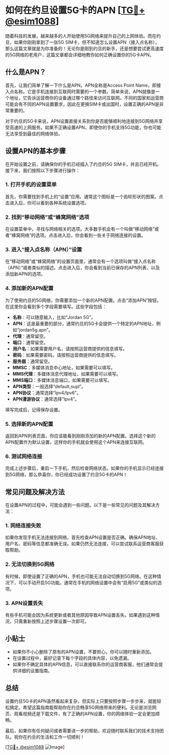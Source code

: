 # 如何在约旦设置5G卡的APN [[TG💪+ @esim1088](https://t.me/s/esim1088)]

随着科技的发展，越来越多的人开始使用5G网络来提升自己的上网体验。而在约旦，如果你刚刚拿到了一张5G SIM卡，但不知道怎么设置APN（接入点名称），那么这篇文章就是为你准备的！无论你是刚到约旦的新手，还是想要尝试更高速度的5G网络的老用户，这篇文章都会详细地教你如何正确设置你的5G卡APN。

## 什么是APN？

首先，让我们简单了解一下什么是APN。APN全称是Access Point Name，即接入点名称。它是手机连接到互联网时需要的一个参数。简单来说，APN就像是一个地址，它告诉运营商你的设备通过哪个路径来访问互联网。不同的国家和运营商可能会有不同的APN设置要求，因此在更换SIM卡或出国时，设置正确的APN是非常重要的。

对于约旦的5G卡来说，APN设置直接关系到你是否能够顺利地连接到5G网络并享受高速的上网服务。如果不正确设置APN，即使你的手机支持5G功能，你也可能无法享受到最佳的网络体验。

## 设置APN的基本步骤

在开始设置之前，请确保你的手机已经插入了约旦的5G SIM卡，并且已经开机。接下来，我们按照以下步骤进行操作：

### 1. 打开手机的设置菜单

首先，你需要找到手机上的“设置”应用。通常这个图标是一个齿轮形状的图案。点击进入后，你可以看到各种系统设置选项。

### 2. 找到“移动网络”或“蜂窝网络”选项

在设置菜单中，寻找与网络相关的选项。大多数手机会有一个叫做“移动网络”或者“蜂窝网络”的选项。点击进入后，你会看到一些关于网络连接的设置。

### 3. 进入“接入点名称（APN）”设置

在“移动网络”或“蜂窝网络”的设置页面里，通常会有一个选项叫做“接入点名称（APN）”或者类似的描述。点击进入后，你会看到当前已保存的APN列表，以及添加新APN的选项。

### 4. 添加新的APN配置

为了使用约旦的5G网络，你需要添加一个新的APN配置。点击“添加APN”按钮，在这里你会看到多个字段需要填写。这些字段包括：

- **名称**：可以随意输入，比如“Jordan 5G”。
- **APN**：这是最重要的部分，通常约旦的5G卡会提供一个特定的APN地址，例如“jordan5g.apn”。
- **代理**：通常留空。
- **端口**：通常留空。
- **用户名**：如果需要用户名，请按照运营商提供的信息填写。
- **密码**：如果需要密码，请按照运营商提供的信息填写。
- **服务器**：通常留空。
- **MMSC**：多媒体消息中心地址，如果需要可以填写。
- **MMS代理**：多媒体消息代理地址，如果需要可以填写。
- **MMS端口**：多媒体消息端口，如果需要可以填写。
- **APN类型**：一般选择“default,supl”。
- **APN协议**：通常选择“Ipv4/Ipv6”。
- **APN漫游协议**：通常选择“Ipv4”。

填写完成后，记得保存设置。

### 5. 选择新的APN配置

返回到APN列表页面，你应该能看到刚刚添加的新的APN配置。选择这个新的APN配置作为默认设置，这样你的手机就会使用这个APN来连接互联网。

### 6. 测试网络连接

完成上述步骤后，重启一下手机，然后检查网络状态。如果你的手机显示已经连接到5G网络，那么恭喜你，你已经成功设置了约旦5G卡的APN！

## 常见问题及解决方法

在设置APN的过程中，可能会遇到一些问题。以下是一些常见的问题及其解决方法：

### 1. 网络连接失败

如果你发现手机无法连接到网络，首先检查APN设置是否正确。确保APN地址、用户名、密码等信息都准确无误。如果仍然无法连接，可以尝试联系运营商客服获取帮助。

### 2. 无法切换到5G网络

有时候，即使设置了正确的APN，手机也可能无法自动切换到5G网络。在这种情况下，可以手动开启5G功能。通常在手机的网络设置中会有“启用5G”或类似的选项。

### 3. APN设置丢失

有些手机可能会因为系统更新或者其他原因导致APN设置丢失。如果遇到这种情况，只需重新按照上述步骤设置一次即可。

## 小贴士

- 如果你不小心删除了原有的APN设置，不要担心，你可以随时重新添加。
- 在设置过程中，最好记录下每个字段的具体内容，以免遗漏。
- 如果你不确定具体的APN信息，可以直接联系你的运营商客服，他们通常会提供详细的设置指南。

## 总结

设置约旦5G卡的APN虽然看起来复杂，但实际上只要按照步骤一步步来，就能轻松搞定。希望这篇指南能帮助你在约旦畅享5G网络带来的便利。无论是浏览网页、观看视频还是下载文件，有了正确的APN设置，你的网络体验一定会更加顺畅。

最后，如果你有任何疑问或者需要进一步的帮助，欢迎随时联系我们的技术支持团队。祝你在约旦的生活和工作一切顺利！

[[TG💪+ @esim1088](https://t.me/s/esim1088) ![Image](https://i.postimg.cc/4NQfJmqS/Snipaste-2025-05-13-00-14-12.png)]